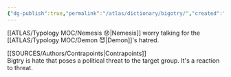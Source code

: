 ```yaml
---
{"dg-publish":true,"permalink":"/atlas/dictionary/bigotry/","created":"2023-01-18T14:15:17.601+01:00","updated":"2023-01-18T15:27:13.137+01:00"}
---
```



[[ATLAS/Typology MOC/Nemesis 😟\|Nemesis]] worry talking for the [[ATLAS/Typology MOC/Demon 😈\|Demon]]'s hatred. 

[[SOURCES/Authors/Contrapoints\|Contrapoints]]  
Bigtry is hate that poses a political threat to the target group. It's a reaction to threat. 